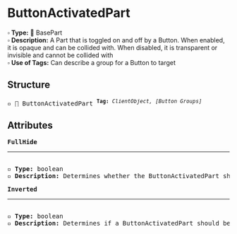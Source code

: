 # ButtonActivatedPart

▫️ <b>Type:</b> 🔲 BasePart  
▫️ <b>Description:</b> A Part that is toggled on and off by a Button. When enabled, it is opaque and can be collided with. When disabled, it is transparent or invisible and cannot be collided with  
▫️ <b>Use of Tags:</b> Can describe a group for a Button to target

## Structure
<pre>
▫️ 🔲 ButtonActivatedPart <sup><b>Tag:</b> <i>ClientObject, [Button Groups]</i></sup>
</pre>

## Attributes
<pre>
<b>FullHide</b>  
<hr>
▫️ <b>Type:</b> boolean  
▫️ <b>Description:</b> Determines whether the ButtonActivatedPart should be invisible when disabled
</pre>

<pre>
<b>Inverted</b>  
<hr>
▫️ <b>Type:</b> boolean  
▫️ <b>Description:</b> Determines if a ButtonActivatedPart should be enabled when disabled, and visa versa
</pre>

